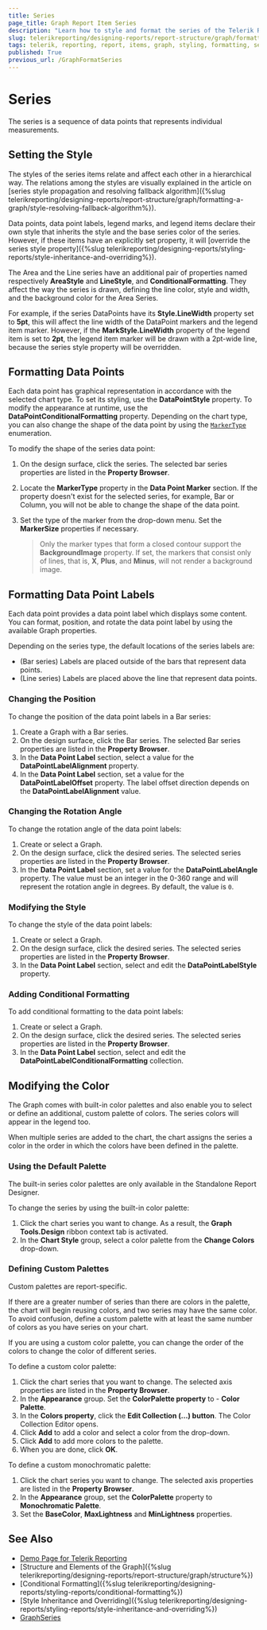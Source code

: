 ```yaml
---
title: Series
page_title: Graph Report Item Series 
description: "Learn how to style and format the series of the Telerik Reporting Graph report item."
slug: telerikreporting/designing-reports/report-structure/graph/formatting-a-graph/series
tags: telerik, reporting, report, items, graph, styling, formatting, series
published: True
previous_url: /GraphFormatSeries
---
```


# Series

The series is a sequence of data points that represents individual measurements.

## Setting the Style

The styles of the series items relate and affect each other in a hierarchical way. The relations among the styles are visually explained in the article on [series style propagation and resolving fallback algorithm]({%slug telerikreporting/designing-reports/report-structure/graph/formatting-a-graph/style-resolving-fallback-algorithm%}).

Data points, data point labels, legend marks, and legend items declare their own style that inherits the style and the base series color of the series. However, if these items have an explicitly set property, it will [override the series style property]({%slug telerikreporting/designing-reports/styling-reports/style-inheritance-and-overriding%}). 

The Area and the Line series have an additional pair of properties named respectively **AreaStyle** and **LineStyle**, and **ConditionalFormatting**. They affect the way the series is drawn, defining the line color, style and width, and the background color for the Area Series. 

For example, if the series DataPoints have its __Style.LineWidth__ property set to __5pt__, this will affect the line width of the DataPoint markers and the legend item marker. However, if the __MarkStyle.LineWidth__ property of the legend item is set to __2pt__, the legend item marker will be drawn with a 2pt-wide line, because the series style property will be overridden. 

## Formatting Data Points

Each data point has graphical representation in accordance with the selected chart type. To set its styling, use the __DataPointStyle__ property. To modify the appearance at runtime, use the __DataPointConditionalFormatting__ property. Depending on the chart type, you can also change the shape of the data point by using the [`MarkerType`](/reporting/api/Telerik.Reporting.LineSeries#Telerik_Reporting_LineSeries_MarkerType) enumeration. 

To modify the shape of the series data point: 

1. On the design surface, click the series. The selected bar series properties are listed in the __Property Browser__. 
1. Locate the __MarkerType__ property in the __Data Point Marker__ section. If the property doesn't exist for the selected series, for example, Bar or Column, you will not be able to change the shape of the data point.
1. Set the type of the marker from the drop-down menu. Set the __MarkerSize__ properties if necessary. 

    > Only the marker types that form a closed contour support the __BackgroundImage__ property. If set, the markers that consist only of lines, that is, __X__, __Plus__, and __Minus__, will not render a background image. 

## Formatting Data Point Labels

Each data point provides a data point label which displays some content. You can format, position, and rotate the data point label by using the available Graph properties. 

Depending on the series type, the default locations of the series labels are:

* (Bar series) Labels are placed outside of the bars that represent data points.
* (Line series) Labels are placed above the line that represent data points.

### Changing the Position 

To change the position of the data point labels in a Bar series:

1. Create a Graph with a Bar series.
1. On the design surface, click the Bar series. The selected Bar series properties are listed in the __Property Browser__. 
1. In the __Data Point Label__ section, select a value for the **DataPointLabelAlignment** property. 
1. In the __Data Point Label__ section, set a value for the **DataPointLabelOffset** property. The label offset direction depends on the **DataPointLabelAlignment** value. 

### Changing the Rotation Angle

To change the rotation angle of the data point labels:

1. Create or select a Graph.
1. On the design surface, click the desired series. The selected series properties are listed in the __Property Browser__. 
1. In the __Data Point Label__ section, set a value for the **DataPointLabelAngle** property. The value must be an integer in the 0-360 range and will represent the rotation angle in degrees. By default, the value is `0`. 

### Modifying the Style 

To change the style of the data point labels:

1. Create or select a Graph.
1. On the design surface, click the desired series. The selected series properties are listed in the __Property Browser__. 
1. In the __Data Point Label__ section, select and edit the **DataPointLabelStyle** property. 

### Adding Conditional Formatting

To add conditional formatting to the data point labels:

1. Create or select a Graph.
1. On the design surface, click the desired series. The selected series properties are listed in the __Property Browser__. 
1. In the __Data Point Label__ section, select and edit the **DataPointLabelConditionalFormatting** collection. 

## Modifying the Color

The Graph comes with built-in color palettes and also enable you to select or define an additional, custom palette of colors. The series colors will appear in the legend too. 

When multiple series are added to the chart, the chart assigns the series a color in the order in which the colors have been defined in the palette. 

### Using the Default Palette 

The built-in series color palettes are only available in the Standalone Report Designer.  

To change the series by using the built-in color palette:

1. Click the chart series you want to change. As a result, the __Graph Tools.Design__ ribbon context tab is activated. 
1. In the __Chart Style__ group, select a color palette from the __Change Colors__ drop-down. 

### Defining Custom Palettes

Custom palettes are report-specific. 

If there are a greater number of series than there are colors in the palette, the chart will begin reusing colors, and two series may have the same color. To avoid confusion, define a custom palette with at least the same number of colors as you have series on your chart. 

If you are using a custom color palette, you can change the order of the colors to change the color of different series.

To define a custom color palette:

1. Click the chart series that you want to change. The selected axis properties are listed in the __Property Browser__. 
1. In the __Appearance__ group. Set the __ColorPalette property__ to - __Color Palette__. 
1. In the __Colors property__, click the __Edit Collection (…) button__. The Color Collection Editor opens. 
1. Click __Add__ to add a color and select a color from the drop-down. 
1. Click __Add__ to add more colors to the palette. 
1. When you are done, click __OK__. 

To define a custom monochromatic palette:

1. Click the chart series you want to change. The selected axis properties are listed in the __Property Browser__. 
1. In the __Appearance__ group, set the **ColorPalette** property to __Monochromatic Palette__. 
1. Set the __BaseColor__, __MaxLightness__ and __MinLightness__ properties. 


## See Also

* [Demo Page for Telerik Reporting](https://demos.telerik.com/reporting)
* [Structure and Elements of the Graph]({%slug telerikreporting/designing-reports/report-structure/graph/structure%})
* [Conditional Formatting]({%slug telerikreporting/designing-reports/styling-reports/conditional-formatting%})
* [Style Inheritance and Overriding]({%slug telerikreporting/designing-reports/styling-reports/style-inheritance-and-overriding%}) 
* [GraphSeries](/reporting/api/Telerik.Reporting.GraphSeries)


